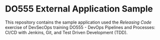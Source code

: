 # DO555 External Application Sample

This repository contains the sample application used the _Releasing Code_ exercise of DevSecOps training DO555 -
DevOps Pipelines and Processes: CI/CD with Jenkins, Git, and Test Driven Development (TDD).

